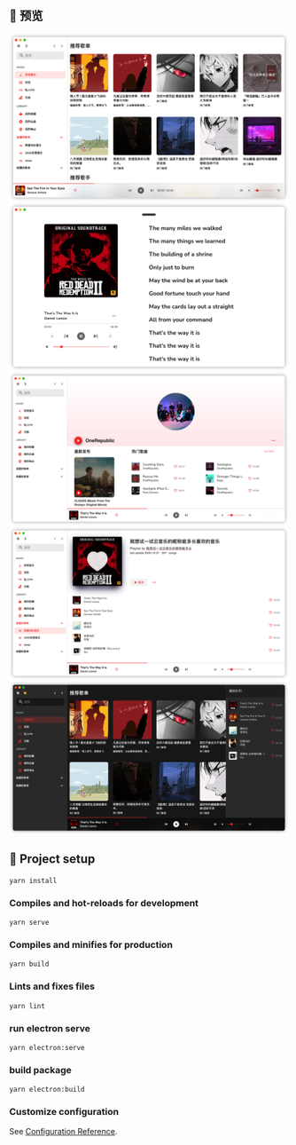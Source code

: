 
## 🌄 预览

![主要](doc/main.png)
![歌词](doc/lyric.png)
![歌手](doc/artist.png)
![播放列表](doc/playlist.png)
![暗黑模式](doc/darkmode.png)


## 🔧 Project setup
```
yarn install
```

### Compiles and hot-reloads for development
```
yarn serve
```

### Compiles and minifies for production
```
yarn build
```

### Lints and fixes files
```
yarn lint
```
### run electron serve
```
yarn electron:serve
```
### build package
```
yarn electron:build
```

### Customize configuration
See [Configuration Reference](https://cli.vuejs.org/config/).



